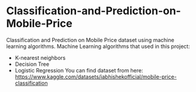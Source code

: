 # Classification-and-Prediction-on-Mobile-Price
Classification and Prediction on Mobile Price dataset using machine learning algorithms.
Machine Learning algorithms that used in this project: 
- K-nearest neighbors
- Decision Tree
- Logistic Regression
You can find dataset from here: https://www.kaggle.com/datasets/iabhishekofficial/mobile-price-classification
